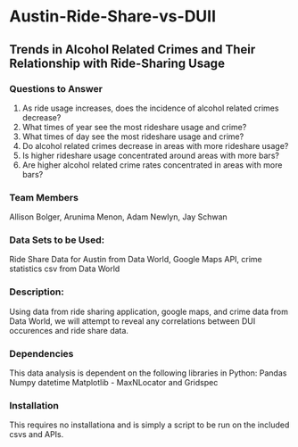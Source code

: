 # Austin-Ride-Share-vs-DUII
## Trends in Alcohol Related Crimes and Their Relationship with Ride-Sharing Usage

### Questions to Answer

1. As ride usage increases, does the incidence of alcohol related crimes decrease? 
2. What times of year see the most rideshare usage and crime?
3. What times of day see the most rideshare usage and crime?
4. Do alcohol related crimes decrease in areas with more rideshare usage? 
5. Is higher rideshare usage concentrated around areas with more bars? 
6. Are higher alcohol related crime rates concentrated in areas with more bars?


### Team Members 
Allison Bolger, Arunima Menon, Adam Newlyn, Jay Schwan

### Data Sets to be Used:
Ride Share Data for Austin from Data World, Google Maps API, crime statistics csv from Data World

### Description:
Using data from ride sharing application, google maps, and crime data from Data World, we will attempt to reveal any correlations between DUI occurences and ride share data.

### Dependencies
This data analysis is dependent on the following libraries in Python:
Pandas
Numpy
datetime
Matplotlib - MaxNLocator and Gridspec

### Installation
This requires no installationa and is simply a script to be run on the included csvs and APIs. 



